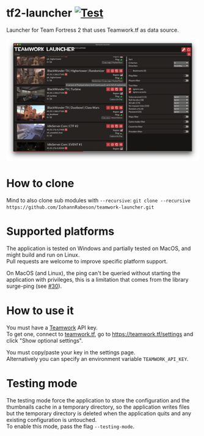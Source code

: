 # tf2-launcher [![Test](https://github.com/IohannRabeson/teamwork-launcher/actions/workflows/test.yml/badge.svg)](https://github.com/IohannRabeson/teamwork-launcher/actions/workflows/test.yml)

Launcher for Team Fortress 2 that uses Teamwork.tf as data source.  

![Main view screenshot](/screenshots/main_view.png?raw=true)

# How to clone
Mind to also clone sub modules with `--recursive`:
`git clone --recursive https://github.com/IohannRabeson/teamwork-launcher.git`

# Supported platforms
The application is tested on Windows and partially tested on MacOS, and might build and run on Linux.  
Pull requests are welcome to improve specific platform support.

On MacOS (and Linux), the ping can't be queried without starting the application with privileges, this is a limitation
that comes from the library surge-ping (see [#30](https://github.com/kolapapa/surge-ping/issues/30)).

# How to use it
You must have a [Teamwork](https://teamwork.tf) API key.  
To get one, connect to [teamwork.tf](https://teamwork.tf), go to https://teamwork.tf/settings and click "Show optional settings".  

You must copy/paste your key in the settings page.  
Alternatively you can specify an environment variable `TEAMWORK_API_KEY`.

# Testing mode
The testing mode force the application to store the configuration and the thumbnails cache in a temporary directory, so the application
writes files but the temporary directory is deleted when the application quits and any existing configuration is untouched.  
To enable this mode, pass the flag `--testing-mode`.